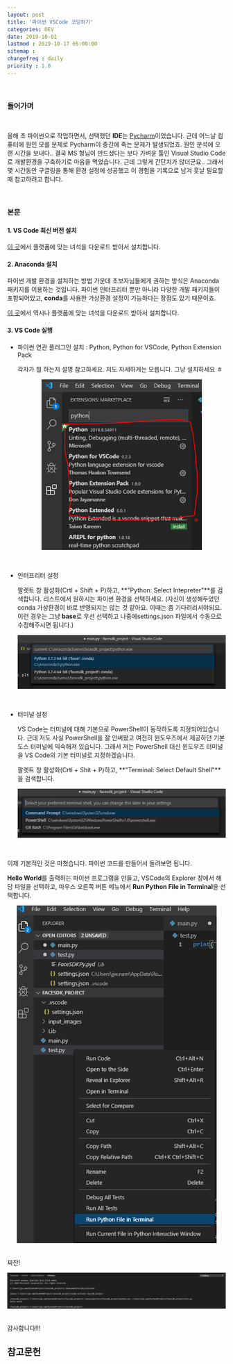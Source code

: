 ```yaml
---
layout: post
title: '파이썬 VSCode 코딩하기'
categories: DEV
date: 2019-10-01
lastmod : 2019-10-17 05:00:00
sitemap :
changefreq : daily
priority : 1.0
---
```




<br>

### 들어가며

<br>

 올해 초 파이썬으로 작업하면서, 선택했던 **IDE**는 [Pycharm](https://www.jetbrains.com/pycharm/)이었습니다. 근데 어느날 컴퓨터에 원인 모를 문제로 Pycharm이 중간에 죽는 문제가 발생되었죠. 원인 분석에 오랜 시간을 보내다.. 결국 MS 형님이 만드셨다는 보다 가벼운 툴인 Visual Studio Code로 개발환경을 구축하기로 마음을 먹었습니다. 근데 그렇게 간단치가 않더군요.. 그래서 몇 시간동안 구글링을 통해 환경 설정에 성공했고 이 경험을 기록으로 남겨 훗날 필요할 때 참고하려고 합니다. 

 <br>

### 본문

#### 1. VS Code 최신 버전 설치

[이 곳](https://code.visualstudio.com/Download)에서 플랫폼에 맞는 녀석을 다운로드 받아서 설치합니다.



#### 2. Anaconda 설치

 파이썬 개발 환경을 설치하는 방법 가운데 초보자님들에게 권하는 방식은 Anaconda 패키지를 이용하는 것입니다. 파이썬 인터프리터 뿐만 아니라 다양한 개발 패키지들이 포함되어있고, **conda**를 사용한 가상환경 설정이 가능하다는 장점도 있기 때문이죠. 

[이 곳](https://www.anaconda.com/distribution/)에서 역시나 플랫폼에 맞는 녀석을 다운로드 받아서 설치합니다.



#### 3. VS Code 실행 

* 파이썬 연관 플러그인 설치 : Python, Python for VSCode, Python Extension Pack

  각자가 뭘 하는지 설명 참고하세요. 저도 자세하게는 모릅니다. 그냥 설치하세요 ㅎ

  <center><img src="/assets/img/vscode1.png"></center>
<br>
  
* 인터프리터 설정

  팔렛트 창 활성화(Crtl + Shift + P)하고, **"Python: Select Intepreter"**를 검색합니다. 리스트에서 원하시는 파이썬 환경을 선택하세요. (자신이 생성해두었던 conda 가상환경이 바로 반영되지는 않는 것 같아요. 이때는 좀 기다려리셔야되요. 이런 경우는 그냥 **base**로 우선 선택하고 나중에settings.json 파일에서 수동으로 수정해주시면 됩니다.)

  <center><img src="/assets/img/vscode2.png"></center>
<br>
  
* 터미널 설정

  VS Code는 터미널에 대해 기본으로 PowerShell이 동작하도록 지정되어있습니다. 근데 저도 사실 PowerShell을 잘 안써봤고 여전히 윈도우즈에서 제공하던 기본 도스 터미널에 익숙해져 있습니다. 그래서 저는 PowerShell 대신 윈도우즈 터미널을 VS Code의 기본 터미널로 지정하겠습니다. 

  팔렛트 창 활성화(Crtl + Shit + P)하고, **"Terminal: Select Default Shell"**을 검색합니다. 

  <center><img src="/assets/img/vscode3.png"></center>


<br>

이제 기본적인 것은 마쳤습니다. 파이썬 코드를 만들어서 돌려보면 됩니다. 

**Hello World**를 출력하는 파이썬 프로그램을 만들고, VSCode의 Explorer 창에서 해당 파일을 선택하고, 마우스 오른쪽 버튼 메뉴에서 **Run Python File in Terminal**을 선택합니다. 

<center><img src="/assets/img/vscode4.png"></center>
<br>

짜잔! 

<center><img src="/assets/img/vscode5.png"></center>

<br>

 

감사합니다!!!



## 참고문헌

[1]:https://excelsior-cjh.tistory.com/79	"EXCELSIOR 블로그"